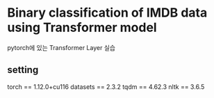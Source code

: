 # Binary classification of IMDB data using Transformer model
pytorch에 있는 Transformer Layer 실습

## setting
torch == 1.12.0+cu116
datasets == 2.3.2
tqdm == 4.62.3
nltk == 3.6.5

